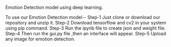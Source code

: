 Emotion Detection model using deep learning. 


To use our Emotion Detection model--
Step-1 Just clone or download our repository and unzip it. 
Step-2 Download tensorflow and cv2 in your system using pip command. 
Step-3 Run the ipynb file to create json and weight file. 
Step-4 Then run the gui.py file ,then an interface will appear. 
Step-5 Upload any image for emotion detection.
